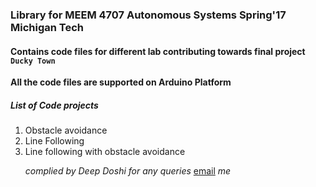 ### Library for MEEM 4707 Autonomous Systems Spring'17 Michigan Tech

#### Contains code files for different lab contributing towards final project `Ducky Town`

**All the code files are supported on Arduino Platform**

##### List of Code projects
<ol>
<li>Obstacle avoidance</li>
<li>Line Following</li>
<li>Line following with obstacle avoidance</li>

 


_complied by Deep Doshi_
_for any queries_ [email](mailto:ddoshi@mtu.edu) _me_
